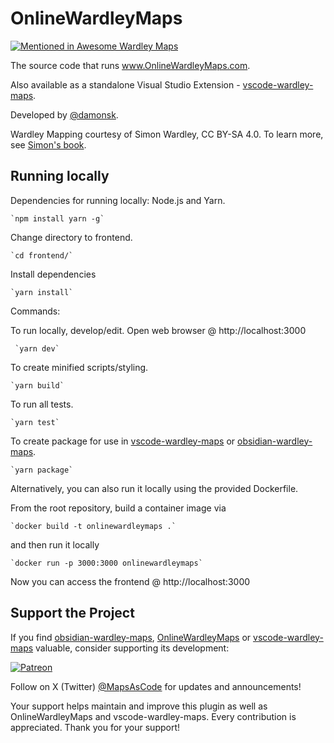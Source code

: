 # OnlineWardleyMaps

[![Mentioned in Awesome Wardley Maps](https://awesome.re/mentioned-badge-flat.svg)](https://github.com/wardley-maps-community/awesome-wardley-maps#apps)

The source code that runs www.OnlineWardleyMaps.com.  

Also available as a standalone Visual Studio Extension - [vscode-wardley-maps](https://github.com/damonsk/vscode-wardley-maps).

Developed by [@damonsk](https://twitter.com/damonsk).

Wardley Mapping courtesy of Simon Wardley, CC BY-SA 4.0. To learn more, see [Simon's book](https://medium.com/wardleymaps/on-being-lost-2ef5f05eb1ec).

## Running locally

Dependencies for running locally: Node.js and Yarn.

    `npm install yarn -g`
    

Change directory to frontend.

    `cd frontend/`

Install dependencies

    `yarn install`

Commands:

To run locally, develop/edit. Open web browser @ http://localhost:3000

     `yarn dev`

To create minified scripts/styling.

    `yarn build`

To run all tests.

    `yarn test`

To create package for use in [vscode-wardley-maps](https://github.com/damonsk/vscode-wardley-maps) or [obsidian-wardley-maps](https://github.com/damonsk/obsidian-wardley-maps).

    `yarn package`

Alternatively, you can also run it locally using the provided Dockerfile.

From the root repository, build a container image via

    `docker build -t onlinewardleymaps .`

and then run it locally 

    `docker run -p 3000:3000 onlinewardleymaps`

Now you can access the frontend @ http://localhost:3000

## Support the Project

If you find [obsidian-wardley-maps](https://github.com/damonsk/obsidian-wardley-maps), [OnlineWardleyMaps](https://github.com/damonsk/onlinewardleymaps) or [vscode-wardley-maps](https://github.com/damonsk/vscode-wardley-maps) valuable, consider supporting its development:

[![Patreon](https://c5.patreon.com/external/logo/become_a_patron_button.png)](https://www.patreon.com/mapsascode/overview)

Follow on X (Twitter) [@MapsAsCode](https://x.com/mapsascode) for updates and announcements!

Your support helps maintain and improve this plugin as well as OnlineWardleyMaps and vscode-wardley-maps. Every contribution is appreciated. Thank you for your support!
